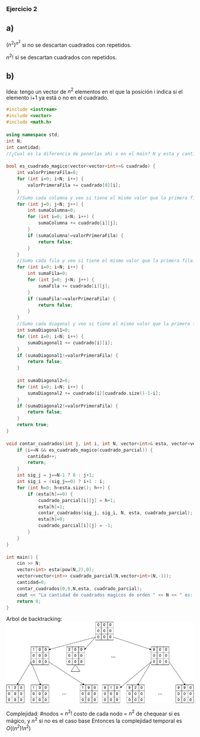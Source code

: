 ### Ejercicio 2
## a) 
${(n^2)}^{n^2}$ si no se descartan cuadrados con repetidos. 

$n^{2}!$ si se descartan cuadrados con repetidos. 

## b) 
Idea: tengo un vector de $n^2$ elementos en el que la posición i indica si el elemento i+1 ya está o no en el cuadrado. 
```cpp
#include <iostream>
#include <vector>
#include <math.h>

using namespace std;
int N;
int cantidad;
//¿Cual es la diferencia de ponerlas ahi o en el main? N y esta y cantidad

bool es_cuadrado_magico(vector<vector<int>>& cuadrado) {
    int valorPrimeraFila=0;
    for (int i=0; i<N; i++) {
        valorPrimeraFila += cuadrado[0][i];
    }
    //Sumo cada columna y veo si tiene el mismo valor que la primera fila:
    for (int j=0; j<N; j++) {
        int sumaColumna=0;
        for (int i=0; i<N; i++) {
            sumaColumna += cuadrado[i][j];
        }
        if (sumaColumna!=valorPrimeraFila) {
            return false;
        }
    }
    //Sumo cada fila y veo si tiene el mismo valor que la primera fila:
    for (int i=0; i<N; i++) {
        int sumaFila=0;
        for (int j=0; j<N; j++) {
            sumaFila += cuadrado[i][j];
        }
        if (sumaFila!=valorPrimeraFila) {
            return false;
        }
    }
    //Sumo cada diagonal y veo si tiene el mismo valor que la primera fila:
    int sumaDiagonal1=0;
    for (int i=0; i<N; i++) {
        sumaDiagonal1 += cuadrado[i][i];
    }
    if (sumaDiagonal1!=valorPrimeraFila) {
        return false;
    }

    int sumaDiagonal2=0;
    for (int i=0; i<N; i++) {
        sumaDiagonal2 += cuadrado[i][cuadrado.size()-1-i];
    }
    if (sumaDiagonal2!=valorPrimeraFila) {
        return false;
    }
    return true;
}

void contar_cuadrados(int j, int i, int N, vector<int>& esta, vector<vector<int>>& cuadrado_parcial) {
    if (i==N && es_cuadrado_magico(cuadrado_parcial)) {
        cantidad++;
        return;
    }
    int sig_j = j==N-1 ? 0 : j+1;
    int sig_i = (sig_j==0) ? i+1 : i;
    for (int h=0; h<esta.size(); h++) {
        if (esta[h]==0) {
            cuadrado_parcial[i][j] = h+1;
            esta[h]=1;
            contar_cuadrados(sig_j, sig_i, N, esta, cuadrado_parcial);
            esta[h]=0;
            cuadrado_parcial[i][j] = -1;
        }
    }
}

int main() {
    cin >> N;
    vector<int> esta(pow(N,2),0);
    vector<vector<int>> cuadrado_parcial(N,vector<int>(N,-1));
    cantidad=0;
    contar_cuadrados(0,0,N,esta, cuadrado_parcial);
    cout << "La cantidad de cuadrados magicos de orden " << N << " es: " << cantidad;
    return 0;
}
```
Arbol de backtracking: 
![imagen2b](/Practica%201/images/backtracking_2b.png) 

Complejidad: 
#nodos = $n^2!$
costo de cada nodo = $n^2$ de chequear si es mágico, y $n^2$ si no es el caso base 
Entonces la complejidad temporal es $O((n^2)!n^2)$

